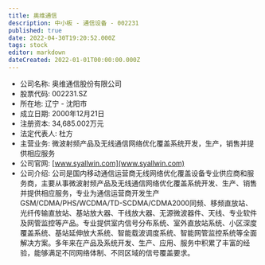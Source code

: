 ```yaml
---
title: 奥维通信
description: 中小板 - 通信设备 - 002231
published: true
date: 2022-04-30T19:20:52.000Z
tags: stock
editor: markdown
dateCreated: 2022-01-01T00:00:00.000Z
---
```


- 公司名称: 奥维通信股份有限公司
- 股票代码: 002231.SZ
- 所在地: 辽宁 - 沈阳市
- 成立日期: 2000年12月21日
- 注册资本: 34,685.002万元
- 法定代表人: 杜方
- 主营业务: 微波射频产品及无线通信网络优化覆盖系统开发，生产，销售并提供相应服务
- 公司官网: [www.syallwin.com](www.syallwin.com)
- 公司介绍: 公司是国内移动通信运营商无线网络优化覆盖设备专业供应商和服务商，主要从事微波射频产品及无线通信网络优化覆盖系统开发、生产、销售并提供相应服务，专业为通信运营商开发生产GSM/CDMA/PHS/WCDMA/TD-SCDMA/CDMA2000同频、移频直放站、光纤传输直放站、基站放大器、干线放大器、无源微波器件、天线、专业软件及网管监控等产品。专业提供室内信号分布系统、室外直放站系统、小区深度覆盖系统、基站延伸放大系统、智能载波调度系统、智能网管监控系统等全面解决方案。多年来在产品及系统开发、生产、应用、服务中积累了丰富的经验，能够满足不同网络体制、不同区域的信号覆盖要求。



